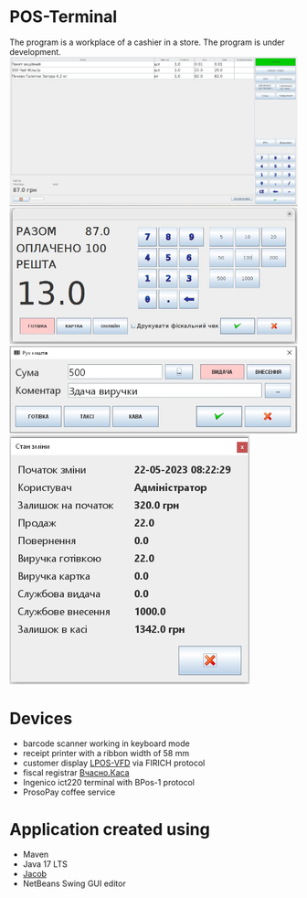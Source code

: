 # POS-Terminal
The program is a workplace of a cashier in a store. The program is under development.
![main window](assets/main_window.jpeg)
![pay_form](assets/pay_form.jpeg)
![money_form](assets/money_form.jpeg)
![shift_result](assets/shift_result.jpeg)
# Devices
* barcode scanner working in keyboard mode
* receipt printer with a ribbon width of 58 mm
* customer display <a href="https://posua.com/ru/displej-pokupatelya/22-lpos-vfd.html">LPOS-VFD</a> via FIRICH protocol
* fiscal registrar <a href="https://kasa.vchasno.com.ua/">Вчасно.Каса</a>
* Ingenico ict220 terminal with BPos-1 protocol
* ProsoPay coffee service
# Application created using
* Maven
* Java 17 LTS
* <a href="https://github.com/freemansoft/jacob-project">Jacob</a>
* NetBeans Swing GUI editor
